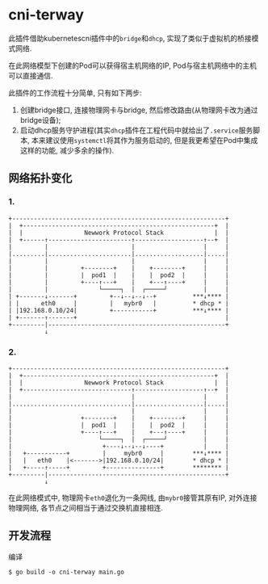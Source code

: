 # cni-terway

此插件借助kubernetescni插件中的`bridge`和`dhcp`, 实现了类似于虚拟机的桥接模式网络. 

在此网络模型下创建的Pod可以获得宿主机网络的IP, Pod与宿主机网络中的主机可以直接通信.

此插件的工作流程十分简单, 只有如下两步:

1. 创建bridge接口, 连接物理网卡与bridge, 然后修改路由(从物理网卡改为通过bridge设备);
2. 启动dhcp服务守护进程(其实`dhcp`插件在工程代码中就给出了`.service`服务脚本, 本来建议使用`systemctl`将其作为服务启动的, 但是我更希望在Pod中集成这样的功能, 减少多余的操作).

## 网络拓扑变化

### 1.

```
+-----------------------------------------------------------+
|  +-----------------------------------------------------+  |
|  |                 Newwork Protocol Stack              |  |
|  +------↑-----------------------↑-------------------↑--+  |
|         |                       |                   |     |
|.........|.......................|...................|.....|
|         |                       |                   |     |
|         |         +--------+    |    +--------+     |     |
|         |         |  pod1  |    |    |  pod2  |     |     |
|         |         +----↑---+    |    +---↑----+     |     |
|         |              └─────┐  |  ┌─────┘          |     |
| +-------↓-------+         +--↓--↓--↓--+          ***↓**** |
| |      eth0     |         |   mybr0   |          * dhcp * |
| |192.168.0.10/24|         +-----------+          ***↓**** |
| +-------↑-------+                                         |
+---------|-------------------------------------------------+
          ↓
```

### 2. 

```
+-----------------------------------------------------------+
|  +-----------------------------------------------------+  |
|  |                 Newwork Protocol Stack              |  |
|  +------------------------------↑-------------------↑--+  |
|                                 |                   |     |
|.................................|...................|.....|
|                                 |                   |     |
|                   +--------+    |    +--------+     |     |
|                   |  pod1  |    |    |  pod2  |     |     |
|                   +----↑---+    |    +---↑----+     |     |
|                        └─────┐  |  ┌─────┘          |     |
|                         +----↓--↓--↓----+           |     |
|   +-----------+         |     mybr0     |        ***↓**** |
|   |   eth0    |<------->|192.168.0.10/24|        * dhcp * |
|   +-----↑-----+         +---------------+        ******** |
+---------|-------------------------------------------------+
          ↓
```

在此网络模式中, 物理网卡`eth0`退化为一条网线, 由`mybr0`接管其原有IP, 对外连接物理网络, 各节点之间相当于通过交换机直接相连.

## 开发流程

编译

```
$ go build -o cni-terway main.go
```

